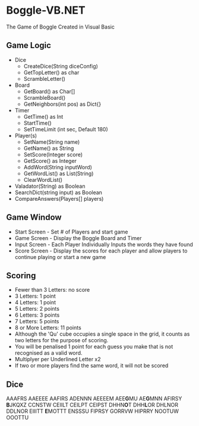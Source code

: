 # Boggle-VB.NET
The Game of Boggle Created in Visual Basic
## Game Logic
- Dice
  - CreateDice(String diceConfig)
  - GetTopLetter() as char
  - ScrambleLetter()
- Board
  - GetBoard() as Char[]
  - ScrambleBoard()
  - GetNeighbors(int pos) as Dict{}
- Timer
  - GetTime() as Int
  - StartTime()
  - SetTimeLimit (int sec, Default 180)
- Player(s)
  - SetName(String name)
  - GetName() as String
  - SetScore(Integer score)
  - GetScore() as Integer
  - AddWord(String inputWord)
  - GetWordList() as List(String)
  - ClearWordList()
- Valadator(String) as Boolean
- SearchDict(string input) as Boolean
- CompareAnswers(Players[] players)
## Game Window
- Start Screen  - Set # of Players and start game
- Game Screen   - Display the Boggle Board and Timer
- Input Screen  - Each Player Individually Inputs the words they have found
- Score Screen  - Display the scores for each player and allow players to continue playing or start a new game
## Scoring
- Fewer than 3 Letters: no score
- 3 Letters: 1 point
- 4 Letters: 1 point
- 5 Letters: 2 points
- 6 Letters: 3 points
- 7 Letters: 5 points
- 8 or More Letters: 11 points
- Although the 'Qu' cube occupies a single space in the grid, it counts as two letters for the purpose of scoring.
- You will be penalised 1 point for each guess you make that is not recognised as a valid word.
- Multiplyer per Underlined Letter x2
- If two or more players find the same word, it will not be scored
## Dice
AAAFRS	AAEEEE	AAFIRS	ADENNN	AEEEEM
AEE**G**MU	AE**G**MNN	AFIRSY	**B**JKQXZ	CCNSTW
CEIILT	CEILPT	CEIPST	DHHN**O**T	DHH**L**OR
DHLNOR	DDLNOR	EIIITT	**E**MOTTT	ENSSSU
FIPRSY	GORRVW	HIPRRY	NOOTUW	OOOTTU
